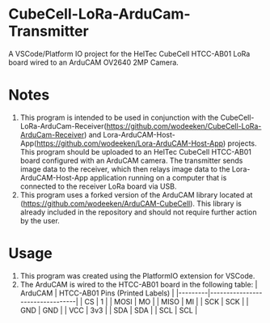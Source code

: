 # CubeCell-LoRa-ArduCam-Transmitter

A VSCode/Platform IO project for the HelTec CubeCell HTCC-AB01 LoRa board wired to an ArduCAM OV2640 2MP Camera. 

# Notes

1. This program is intended to be used in conjunction with the CubeCell-LoRa-ArduCam-Receiver(https://github.com/wodeeken/CubeCell-LoRa-ArduCam-Receiver) and Lora-ArduCAM-Host-App(https://github.com/wodeeken/Lora-ArduCAM-Host-App) projects. This program should be uploaded to an HelTec CubeCell HTCC-AB01 board configured with an ArduCAM camera. The transmitter sends image data to the receiver, which then relays image data to the Lora-ArduCAM-Host-App application running on a computer that is connected to the receiver LoRa board via USB.
2. This program uses a forked version of the ArduCAM library located at (https://github.com/wodeeken/ArduCAM-CubeCell). This library is already included in the repository and should not require further action by the user.
# Usage 

1. This program was created using the PlatformIO extension for VSCode.
2. The ArduCAM is wired to the HTCC-AB01 board in the following table:
| ArduCAM | HTCC-AB01 Pins (Printed Labels) |
|---------|---------------------------------|
| CS      | 1                               |
| MOSI    | MO                              |
| MISO    | MI                              |
| SCK     | SCK                             |
| GND     | GND                             |
| VCC     | 3v3                             |
| SDA     | SDA                             |
| SCL     | SCL                             |


